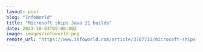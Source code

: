 ```yaml
---
layout: post
blog: "InfoWorld"
title: "Microsoft ships Java 21 builds"
date: 2023-10-03T09:00:00Z
image: images/infoworld.png
remote_url: "https://www.infoworld.com/article/3707711/microsoft-ships-java-21-builds.html#tk.rss_applicationdevelopment"
---
```

